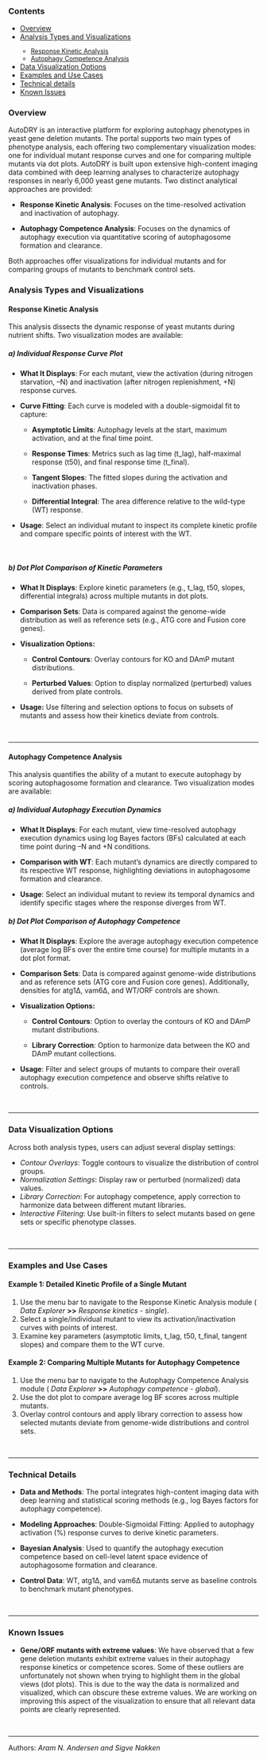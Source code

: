 
<h3>Contents</h3>

- [Overview](#overview)
- [Analysis Types and Visualizations](#analysis_types_visualizations)<span style="font-size:90%">
  - [Response Kinetic Analysis](#response_kinetic_analysis)
  - [Autophagy Competence Analysis](#autophagy_competence_analysis)</span>
- [Data Visualization Options](#data_viz_options)
- [Examples and Use Cases](#examples_use_cases)
- [Technical details](#technical_details)
- [Known Issues](#known_issues)

<h3 id="overview">Overview</h3>

AutoDRY is an interactive platform for exploring autophagy phenotypes in yeast gene deletion mutants. The portal supports two main types of phenotype analysis, each offering two complementary visualization modes: one for individual mutant response curves and one for comparing multiple mutants via dot plots. AutoDRY is built upon extensive high-content imaging data combined with
deep learning analyses to characterize autophagy responses in nearly 6,000 yeast gene mutants. Two distinct analytical approaches are provided:

-   <b>Response Kinetic Analysis</b>: Focuses on the time-resolved activation and inactivation of autophagy.

-   <b>Autophagy Competence Analysis</b>: Focuses on the dynamics of autophagy execution via quantitative scoring of autophagosome formation and clearance.

Both approaches offer visualizations for individual mutants and for comparing groups of mutants to benchmark control sets.

<h3 id="analysis_types_visualizations">Analysis Types and Visualizations</h3>

<h4 id="response_kinetic_analysis">Response Kinetic Analysis</h4>

This analysis dissects the dynamic response of yeast mutants during nutrient shifts. Two visualization modes are available:

##### *a) Individual Response Curve Plot*

-   **What It Displays**: For each mutant, view the activation (during nitrogen starvation, –N) and inactivation (after nitrogen replenishment, +N) response curves.

-   **Curve Fitting**: Each curve is modeled with a double-sigmoidal fit to capture:

    -   **Asymptotic Limits**: Autophagy levels at the start, maximum activation, and at the final time point.

    -   **Response Times**: Metrics such as lag time (t\_lag), half-maximal response (t50), and final response time (t\_final).

    -   **Tangent Slopes**: The fitted slopes during the activation and inactivation phases.

    -   **Differential Integral**: The area difference relative to the wild-type (WT) response.

-   **Usage**: Select an individual mutant to inspect its complete kinetic profile and compare specific points of interest with the WT.

<br>

##### *b) Dot Plot Comparison of Kinetic Parameters*

-   **What It Displays**: Explore kinetic parameters (e.g., t\_lag, t50, slopes, differential integrals) across multiple mutants in dot plots.

-   **Comparison Sets**: Data is compared against the genome-wide distribution as well as reference sets (e.g., ATG core and Fusion core genes).

-   **Visualization Options:**

    -   **Control Contours**: Overlay contours for KO and DAmP mutant
        distributions.

    -   **Perturbed Values**: Option to display normalized (perturbed)
        values derived from plate controls.

-   **Usage:** Use filtering and selection options to focus on subsets of mutants and assess how their kinetics deviate from controls.

<br>
<hr>

<h4 id="autophagy_competence_analysis">Autophagy Competence Analysis</h4>

This analysis quantifies the ability of a mutant to execute autophagy by scoring autophagosome formation and clearance. Two visualization modes are available:

##### *a) Individual Autophagy Execution Dynamics*

-   **What It Displays**: For each mutant, view time-resolved autophagy execution dynamics using log Bayes factors (BFs) calculated at each time point during –N and +N conditions.

-   **Comparison with WT**: Each mutant’s dynamics are directly compared to its respective WT response, highlighting deviations in autophagosome formation and clearance.

-   **Usage**: Select an individual mutant to review its temporal dynamics and identify specific stages where the response diverges from WT.

##### *b) Dot Plot Comparison of Autophagy Competence*

-   **What It Displays**: Explore the average autophagy execution competence (average log BFs over the entire time course) for multiple mutants in a dot plot format.

-   **Comparison Sets**: Data is compared against genome-wide distributions and as reference sets (ATG core and Fusion core genes). Additionally, densities for atg1Δ, vam6Δ, and WT/ORF controls are shown.

-   **Visualization Options:**

    -   **Control Contours**: Option to overlay the contours of KO and DAmP mutant distributions.

    -   **Library Correction**: Option to harmonize data between the KO and DAmP mutant collections.

-   **Usage**: Filter and select groups of mutants to compare their overall autophagy execution competence and observe shifts relative to controls.

<br>
<hr>

<h3 id="data_viz_options">Data Visualization Options</h3>

Across both analysis types, users can adjust several display settings:

-   *Contour Overlays*: Toggle contours to visualize the distribution of control groups.
-   *Normalization Settings*: Display raw or perturbed (normalized) data values.
-   *Library Correction*: For autophagy competence, apply correction to harmonize data between different mutant libraries.
-   *Interactive Filtering*: Use built-in filters to select mutants based on gene sets or specific phenotype classes.

<br>
<hr>

<h3 id="examples_use_cases">Examples and Use Cases</h3>

#### Example 1: Detailed Kinetic Profile of a Single Mutant

1.  Use the menu bar to navigate to the Response Kinetic Analysis module ( *Data Explorer* **&gt;&gt;** *Response kinetics - single*).
2.  Select a single/individual mutant to view its activation/inactivation curves with points of interest.
3.  Examine key parameters (asymptotic limits, t\_lag, t50, t\_final, tangent slopes) and compare them to the WT curve.

#### Example 2: Comparing Multiple Mutants for Autophagy Competence

1.  Use the menu bar to navigate to the Autophagy Competence Analysis module ( *Data Explorer* **&gt;&gt;** *Autophagy competence - global*).
2.  Use the dot plot to compare average log BF scores across multiple mutants.
3.  Overlay control contours and apply library correction to assess how selected mutants deviate from genome-wide distributions and control sets.

<br>
<hr>

<h3 id="technical_details">Technical Details</h3>

 * **Data and Methods**:
   The portal integrates high-content imaging data with deep learning and statistical scoring methods (e.g., log Bayes factors for autophagy competence).

 * **Modeling Approaches**:
   Double-Sigmoidal Fitting: Applied to autophagy activation (%) response curves to derive kinetic parameters.

 * **Bayesian Analysis**: Used to quantify the autophagy execution competence based on cell-level latent space evidence of autophagosome formation and clearance.

 * **Control Data**: WT, atg1Δ, and vam6Δ mutants serve as baseline controls to benchmark mutant phenotypes.

<br>
<hr>

<h3 id="known_issues">Known Issues</h3>

 * **Gene/ORF mutants with extreme values**:
   We have observed that a few gene deletion mutants exhibit extreme values in their autophagy response kinetics or competence scores. Some of these outliers are unfortunately not shown when trying to highlight them in the global views (dot plots). This is due to the way the data is normalized and visualized, which can obscure these extreme values. We are working on improving this aspect of the visualization to ensure that all relevant data points are clearly represented. 

<br>
<hr>

Authors: _Aram N. Andersen and Sigve Nakken_